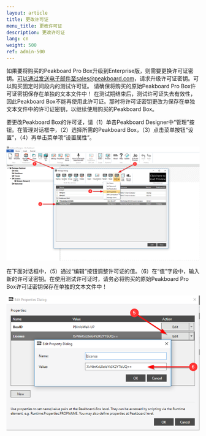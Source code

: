 ```yaml
---
layout: article
title: 更改许可证
menu_title: 更改许可证
description: 更改许可证
lang: cn
weight: 500
ref: admin-500
---
```


如果要将购买的Peakboard Pro Box升级到Enterprise版，则需要更换许可证密钥。可以通过发送电子邮件至sales@peakboard.com，请求升级许可证密钥。可以购买固定时间段内的测试许可证。 请确保将购买的原始Peakboard Pro Box许可证密钥保存在单独的文本文件中！ 在测试期结束后，测试许可证失去有效性，因此Peakboard Box不能再使用此许可证。那时将许可证密钥更改为保存在单独文本文件中的许可证密钥，以继续使用购买的Peakboard Box。

要更改Peakboard Box的许可证，请（1）单击Peakboard Designer中“管理”按钮。在管理对话框中，（2）选择所需的Peakboard Box，（3）点击菜单按钮“设置”，（4）再单击菜单项“设置属性”。


![Manage Dialog](/assets/images/admin/license/manage-dialog.png)

在下面对话框中，（5）通过“编辑”按钮调整许可证的值。（6）在“值”字段中，输入新的许可证密钥。在使用测试许可证时，请务必将购买的原始Peakboard Pro Box许可证密钥保存在单独的文本文件中！

![Edit Properties Dialog](/assets/images/admin/license/edit-license.png)
